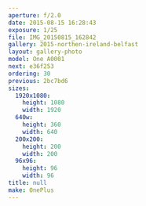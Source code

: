 ```yaml
---
aperture: f/2.0
date: 2015-08-15 16:28:43
exposure: 1/25
file: IMG_20150815_162842
gallery: 2015-northen-ireland-belfast
layout: gallery-photo
model: One A0001
next: e36f253
ordering: 30
previous: 2bc7bd6
sizes:
  1920x1080:
    height: 1080
    width: 1920
  640w:
    height: 360
    width: 640
  200x200:
    height: 200
    width: 200
  96x96:
    height: 96
    width: 96
title: null
make: OnePlus
---
```

